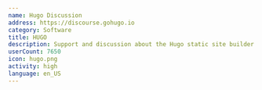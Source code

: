 ```yaml
---
name: Hugo Discussion
address: https://discourse.gohugo.io
category: Software
title: HUGO
description: Support and discussion about the Hugo static site builder.
userCount: 7650
icon: hugo.png
activity: high
language: en_US
---
```

